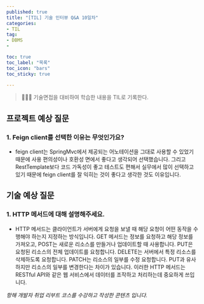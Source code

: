 ```yaml
---
published: true
title: "[TIL] 기술 인터뷰 Q&A 10일차"
categories: 
- TIL
tag:
- DBMS
- 

toc: true
toc_label: "목록"
toc_icon: "bars"
toc_sticky: true

---
```

> 👩🏻‍💻 기술면접을 대비하여 학습한 내용을 TIL로 기록한다.

## 프로젝트 예상 질문
### 1. Feign client를 선택한 이유는 무엇인가요?
* feign client는 SpringMvc에서 제공되는 어노테이션을 그대로 사용할 수 있었기 때문에 사용 편의성이나 호환성 면에서 좋다고 생각되어 선택했습니다.
그리고 RestTemplate보다 코드 가독성이 좋고 테스트도 편해서 실무에서 많이 선택하고 있기 때문에 feign client를 잘 익히는 것이 좋다고 생각한 것도 이유입니다.

## 기술 예상 질문
### 1. HTTP 메서드에 대해 설명해주세요.
* HTTP 메서드는 클라이언트가 서버에게 요청을 보낼 때 해당 요청이 어떤 동작을 수행해야 하는지 지정하는 방식입니다. GET 메서드는 정보를 요청하고 해당 정보를 가져오고, POST는 새로운 리소스를 만들거나 업데이트할 때 사용합니다. PUT은 요청된 리소스의 전체 업데이트를 요청합니다. DELETE는 서버에서 특정 리소스를 삭제하도록 요청합니다. PATCH는 리소스의 일부를 수정 요청합니다. PUT과 유사하지만 리소스의 일부를 변경한다는 차이가 있습니다.
  이러한 HTTP 메서드는 RESTful API와 같은 웹 서비스에서 데이터를 조작하고 처리하는데 중요하게 쓰입니다.

_항해 개발자 취업 리부트 코스를 수강하고 작성한 콘텐츠 입니다._